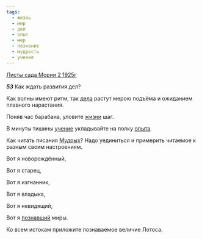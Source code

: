 ```yaml
---
tags:
  - жизнь
  - мир
  - дел
  - опыт
  - мер
  - познание
  - мудрость
  - учение
---
```


[Листы сада Мории 2 1925г](https://127.0.0.1:4002/agni/1925)

___53___
Как ждать развития дел?   

Как волны имеют ритм, так [дела](../../../tags/#дел) растут мерою подъёма и ожиданием плавного нарастания.   

Поняв час барабана, уловите [жизни](../../../tags/#жизнь) шаг.   

В минуты тишины [учение](../../../tags/#учение) укладывайте на полку [опыта](../../../tags/#опыт).   

Как читать писания [Мудрых](../../../tags/#мудрость)? Надо уединиться и примерить читаемое к разным своим настроениям.   

Вот я новорождённый,   

Вот я старец,   

Вот я изгнанник,   

Вот я владыка,   

Вот я невидящий,   

Вот я [познавший](../../../tags/#познание) миры.   

Ко всем истокам приложите познаваемое величие Лотоса.   

